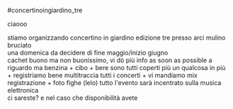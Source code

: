 #concertinoingiardino_tre

ciaooo  

stiamo organizzando concertino in giardino edizione tre presso arci mulino bruciato  
una domenica da decidere di fine maggio/inizio giugno  
cachet buono ma non buonissimo, vi dò più info as soon as possible a riguardo ma benzina + cibo + bere sono tutti coperti più un qualcosa in più + registriamo bene multitraccia tutti i concerti + vi mandiamo mix registrazione + foto fighe (lelo)
tutto l'evento sarà incentrato sulla musica elettronica  
ci sareste? e nel caso che disponibilità avete